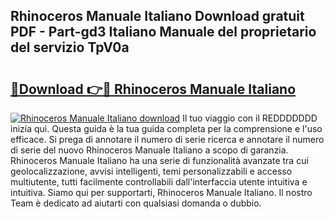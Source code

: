 ## Rhinoceros Manuale Italiano Download gratuit PDF - Part-gd3 Italiano Manuale del proprietario del servizio TpV0a

# <h2><a href="http://dfb462.blite.top/?on=Rhinoceros+Manuale+Italiano">🔗Download 👉🔴 Rhinoceros Manuale Italiano</a></h2>

[![Rhinoceros Manuale Italiano download](https://i.imgur.com/lujVjoI.png)](http://dfb462.blite.top/?on=Rhinoceros+Manuale+Italiano)
Il tuo viaggio con il REDDDDDDD inizia qui. Questa guida è la tua guida completa per la comprensione e l'uso efficace. Si prega di annotare il numero di serie ricerca e annotare il numero di serie del nuovo Rhinoceros Manuale Italiano a scopo di garanzia. Rhinoceros Manuale Italiano ha una serie di funzionalità avanzate tra cui geolocalizzazione, avvisi intelligenti, temi personalizzabili e accesso multiutente, tutti facilmente controllabili dall'interfaccia utente intuitiva e intuitiva. Siamo qui per supportarti, Rhinoceros Manuale Italiano. Il nostro Team è dedicato ad aiutarti con qualsiasi domanda o dubbio.
